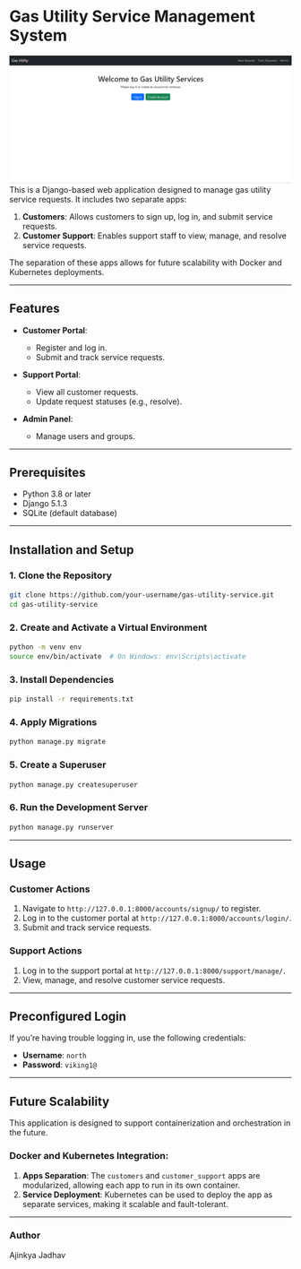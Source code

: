 ﻿
# Gas Utility Service Management System  
![Homepage](images/home.png)
This is a Django-based web application designed to manage gas utility service requests. It includes two separate apps:  
1. **Customers**: Allows customers to sign up, log in, and submit service requests.  
2. **Customer Support**: Enables support staff to view, manage, and resolve service requests.  

The separation of these apps allows for future scalability with Docker and Kubernetes deployments.  

---

## Features  
- **Customer Portal**:  
  - Register and log in.  
  - Submit and track service requests.  

- **Support Portal**:  
  - View all customer requests.  
  - Update request statuses (e.g., resolve).  

- **Admin Panel**:  
  - Manage users and groups.  

---

## Prerequisites  
- Python 3.8 or later  
- Django 5.1.3  
- SQLite (default database)  

---

## Installation and Setup  

### 1. Clone the Repository  
```bash  
git clone https://github.com/your-username/gas-utility-service.git  
cd gas-utility-service  
```  

### 2. Create and Activate a Virtual Environment  
```bash  
python -m venv env  
source env/bin/activate  # On Windows: env\Scripts\activate  
```  

### 3. Install Dependencies  
```bash  
pip install -r requirements.txt  
```  

### 4. Apply Migrations  
```bash  
python manage.py migrate  
```  

### 5. Create a Superuser  
```bash  
python manage.py createsuperuser  
```  

### 6. Run the Development Server  
```bash  
python manage.py runserver  
```  

---

## Usage  

### Customer Actions  
1. Navigate to `http://127.0.0.1:8000/accounts/signup/` to register.  
2. Log in to the customer portal at `http://127.0.0.1:8000/accounts/login/`.  
3. Submit and track service requests.  

### Support Actions  
1. Log in to the support portal at `http://127.0.0.1:8000/support/manage/`.  
2. View, manage, and resolve customer service requests.  

---

## Preconfigured Login  

If you’re having trouble logging in, use the following credentials:  
- **Username**: `north`  
- **Password**: `viking1@`  

---

## Future Scalability  

This application is designed to support containerization and orchestration in the future.  
### Docker and Kubernetes Integration:  
1. **Apps Separation**: The `customers` and `customer_support` apps are modularized, allowing each app to run in its own container.  
2. **Service Deployment**: Kubernetes can be used to deploy the app as separate services, making it scalable and fault-tolerant.  

---



### Author  
Ajinkya Jadhav  
